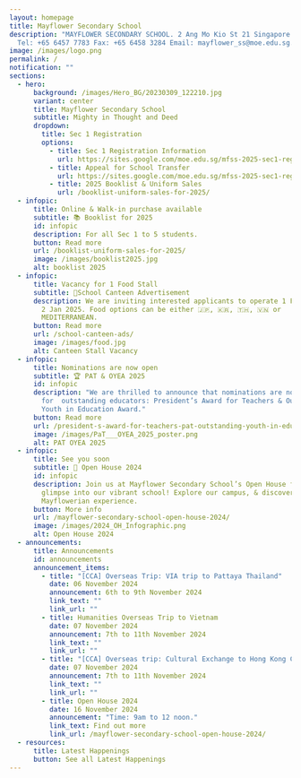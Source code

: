 ```yaml
---
layout: homepage
title: Mayflower Secondary School
description: "MAYFLOWER SECONDARY SCHOOL. 2 Ang Mo Kio St 21 Singapore 569384
  Tel: +65 6457 7783 Fax: +65 6458 3284 Email: mayflower_ss@moe.edu.sg."
image: /images/logo.png
permalink: /
notification: ""
sections:
  - hero:
      background: /images/Hero_BG/20230309_122210.jpg
      variant: center
      title: Mayflower Secondary School
      subtitle: Mighty in Thought and Deed
      dropdown:
        title: Sec 1 Registration
        options:
          - title: Sec 1 Registration Information
            url: https://sites.google.com/moe.edu.sg/mfss-2025-sec1-reg/home
          - title: Appeal for School Transfer
            url: https://sites.google.com/moe.edu.sg/mfss-2025-sec1-reg/appeal-for-school-transfer#h.2mluef8ca7ga
          - title: 2025 Booklist & Uniform Sales
            url: /booklist-uniform-sales-for-2025/
  - infopic:
      title: Online & Walk-in purchase available
      subtitle: 📚 Booklist for 2025
      id: infopic
      description: For all Sec 1 to 5 students.
      button: Read more
      url: /booklist-uniform-sales-for-2025/
      image: /images/booklist2025.jpg
      alt: booklist 2025
  - infopic:
      title: Vacancy for 1 Food Stall
      subtitle: 🍴School Canteen Advertisement
      description: We are inviting interested applicants to operate 1 Food Stall from
        2 Jan 2025. Food options can be either 🇯🇵, 🇰🇷, 🇹🇭, 🇻🇳 or
        MEDITERRANEAN.
      button: Read more
      url: /school-canteen-ads/
      image: /images/food.jpg
      alt: Canteen Stall Vacancy
  - infopic:
      title: Nominations are now open
      subtitle: 🏆 PAT & OYEA 2025
      id: infopic
      description: "We are thrilled to announce that nominations are now open
        for  outstanding educators: President’s Award for Teachers & Outstanding
        Youth in Education Award."
      button: Read more
      url: /president-s-award-for-teachers-pat-outstanding-youth-in-education-award-oyea-2025/
      image: /images/PaT___OYEA_2025_poster.png
      alt: PAT OYEA 2025
  - infopic:
      title: See you soon
      subtitle: 🏫 Open House 2024
      id: infopic
      description: Join us at Mayflower Secondary School’s Open House for an exciting
        glimpse into our vibrant school! Explore our campus, & discover the
        Mayflowerian experience.
      button: More info
      url: /mayflower-secondary-school-open-house-2024/
      image: /images/2024_OH_Infographic.png
      alt: Open House 2024
  - announcements:
      title: Announcements
      id: announcements
      announcement_items:
        - title: "[CCA] Overseas Trip: VIA trip to Pattaya Thailand"
          date: 06 November 2024
          announcement: 6th to 9th November 2024
          link_text: ""
          link_url: ""
        - title: Humanities Overseas Trip to Vietnam
          date: 07 November 2024
          announcement: 7th to 11th November 2024
          link_text: ""
          link_url: ""
        - title: "[CCA] Overseas trip: Cultural Exchange to Hong Kong China"
          date: 07 November 2024
          announcement: 7th to 11th November 2024
          link_text: ""
          link_url: ""
        - title: Open House 2024
          date: 16 November 2024
          announcement: "Time: 9am to 12 noon."
          link_text: Find out more
          link_url: /mayflower-secondary-school-open-house-2024/
  - resources:
      title: Latest Happenings
      button: See all Latest Happenings
---
```

